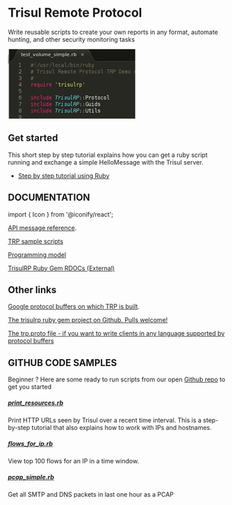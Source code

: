 # Trisul Remote Protocol

Write reusable scripts to create your own reports in any format, automate hunting, and other security monitoring tasks

![](./images/trp_sample.png)

## Get started

This short step by step tutorial explains how you can get a ruby script running and exchange a simple HelloMessage with the Trisul server.

- [Step by step tutorial using Ruby](https://trisul.org/docs/trp/trpgemsteps.html)

## DOCUMENTATION

import { Icon } from '@iconify/react';

<Icon icon="mdi:github" height="25" /> [API message reference](https://github.com/trisulnsm/trisul-scripts/blob/master/trp/trp_proto.md ). 

<Icon icon="mdi:github" height="25" />  [TRP sample scripts](https://github.com/trisulnsm/trisul-scripts/tree/master/trp )

<Icon icon="logos:chrome" height="25" /> [Programming model](/docs/trp/trpprogramodel) 

<Icon icon="logos:chrome" height="25" /> [TrisulRP Ruby Gem RDOCs (External)](../ref/trpproto )

## Other links

<Icon icon="mdi:github" height="25" /> [Google protocol buffers on which TRP is built](https://github.com/protocolbuffers/protobuf).

<Icon icon="mdi:github" height="25" /> [The trisulrp ruby gem project on Github. Pulls welcome!](https://github.com/trisulnsm/trisulrp)

<Icon icon="logos:chrome" height="25" /> [ The trp.proto file - if you want to write clients in any language supported by protocol buffers](/docs/ref/trpproto)

## GITHUB CODE SAMPLES

Beginner ? Here are some ready to run scripts from our open [Github repo](https://github.com/trisulnsm/trisul-scripts) to get you started

##### [print_resources.rb](./samples/resources_step_by_step)

Print HTTP URLs seen by Trisul over a recent time interval. This is a step-by-step tutorial that also explains how to work with IPs and hostnames.

##### [flows_for_ip.rb](./samples/flows_for_ip)

View top 100 flows for an IP in a time window.

##### [pcap_simple.rb](./samples/pcap_simple)

Get all SMTP and DNS packets in last one hour as a PCAP
